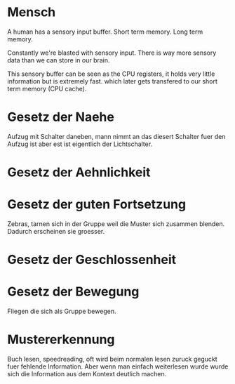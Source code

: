 # Mensch

A human has a sensory input buffer.
Short term memory.
Long term memory.

Constantly we're blasted with sensory input.
There is way more sensory data than we can store in our brain.

This sensory buffer can be seen as the CPU registers, it holds very little information but is extremely fast. which later gets transfered to our short term memory (CPU cache).

# Gesetz der Naehe

Aufzug mit Schalter daneben, mann nimmt an das diesert Schalter fuer den Aufzug ist aber
est ist eigentlich der Lichtschalter.

# Gesetz der Aehnlichkeit

# Gesetz der guten Fortsetzung

Zebras, tarnen sich in der Gruppe weil die Muster sich zusammen blenden.
Dadurch erscheinen sie groesser.

# Gesetz der Geschlossenheit

# Gesetz der Bewegung

Fliegen die sich als Gruppe bewegen.

# Mustererkennung

Buch lesen, speedreading, oft wird beim normalen lesen zuruck geguckt fuer fehlende Information.
Aber wenn man einfach weiterlesen wurde wurde sich die Information aus dem Kontext deutlich machen.


